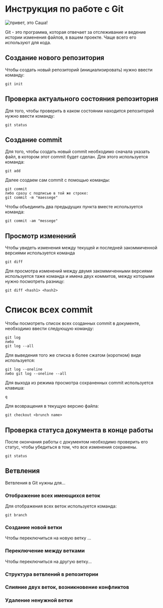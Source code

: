# Инструкция по работе с Git

![привет, это Саша!](Sasha.JPG)

Git - это программа, которая отвечает за отслеживание и ведение истории изменения файлов, в вашем проекте. Чаще всего его используют для кода.
## Создание нового репозитория

Чтобы создать новый репозиторий (инициализировать) нужно ввести команду:

    git init
## Проверка актуального состояния репозитория

Для того, чтобы проверить в каком состоянии находится репозиторий нужно ввести команду:
    
    git status

## Создание commit
Для того, чтобы создать новый commit необходимо сначала указать файл, в котором этот commit будет сделан. Для этого используется команда:

    git add

Далее создаем сам commit с помощью команды:

    git commit
    либо сразу с подписью в той же строке:
    git commit -m "maessege"

Чтобы объединить два предыдущих пункта вместе используется команда:

    git commit -am "messege"

## Просмотр изменений
Чтобы увидеть изменения между текущей и последней закоммиченной версиями используется команда

    git diff

Для просмотра изменений между двумя закоммиченными версиями используется таже команда и имена двух коммитов, между которыми нужно посмотреть разницу:

    git diff <hash1> <hash2>

# Список всех commit
Чтобы посмотреть список всех созданных commit в документе, необходимо ввести следующую команду:

    git log
    либо 
    git log --all

Для выведения того же списка в более сжатом (коротком) виде используется:

    git log --oneline
    либо git log --oneline --all

Для выхода из режима просмотра сохраненных commit используется клавиша:

    q

Для возвращения в текущую версию файла:

    git checkout <brunch name>

## Проверка статуса документа в конце работы
После окончания работы с документом необходимо проверить его статус, чтобы убедиться в том, что все изменения сохранены.

    git status


## Ветвления
Ветвления в Git нужны для...

### Отображение всех имеющихся веток
Для отображения всех веток используется команда:

    git branch
    
### Создание новой ветки    
Чтобы переключиться на новую ветку ...

### Переключение между ветками
Чтобы переключиться на другую ветку...

### Структура ветвлений в репозитории


### Слияние двух веток, возникновение конфликтов


### Удаление ненужной ветки

